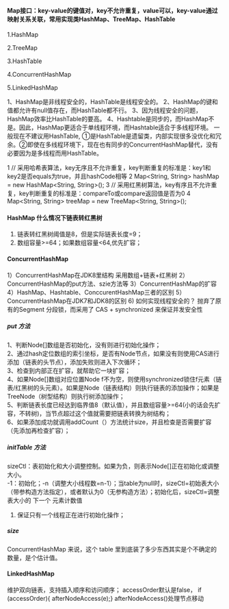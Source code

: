 #### Map接口：key-value的键值对，key不允许重复，value可以，key-value通过映射关系关联，常用实现类HashMap、TreeMap、HashTable
1.HashMap

2.TreeMap

3.HashTable

4.ConcurrentHashMap

5.LinkedHashMap

1、HashMap是非线程安全的，HashTable是线程安全的。
2、HashMap的键和值都允许有null值存在，而HashTable都不行。
3、因为线程安全的问题，HashMap效率比HashTable的要高。
4、Hashtable是同步的，而HashMap不是。因此，HashMap更适合于单线程环境，而Hashtable适合于多线程环境。
    一般现在不建议用HashTable, ①是HashTable是遗留类，内部实现很多没优化和冗余。②即使在多线程环境下，现在也有同步的ConcurrentHashMap替代，没有必要因为是多线程而用HashTable。

1 // 采用哈希表算法，key无序且不允许重复，key判断重复的标准是：key1和key2是否equals为true，并且hashCode相等 
2 Map<String, String> hashMap = new HashMap<String, String>();
3 // 采用红黑树算法，key有序且不允许重复，key判断重复的标准是：compareTo或compare返回值是否为0
4 Map<String, String> treeMap = new TreeMap<String, String>();


####  HashMap 什么情况下链表转红黑树
1. 链表转红黑树阈值是8，但是实际链表长度=9；
2. 数组容量>=64；如果数组容量<64,优先扩容；

#### ConcurrentHashMap

1）ConcurrentHashMap在JDK8里结构
    采用数组+链表+红黑树
2）ConcurrentHashMap的put方法、szie方法等
3）ConcurrentHashMap的扩容
4）HashMap、Hashtable、ConccurentHashMap三者的区别
5）ConcurrentHashMap在JDK7和JDK8的区别
6) 如何实现线程安全的？
   抛弃了原有的Segment 分段锁，而采用了 CAS + synchronized 来保证并发安全性

##### put 方法 
1、判断Node[]数组是否初始化，没有则进行初始化操作；  
2、通过hash定位数组的索引坐标，是否有Node节点，如果没有则使用CAS进行添加（链表的头节点），添加失败则进入下次循环；  
3、检查到内部正在扩容，就帮助它一块扩容；  
4、如果Node[]数组对应位置Node f不为空，则使用synchronized锁住f元素（链表/红黑树的头元素）。如果是Node（链表结构）则执行链表的添加操作；如果是TreeNode（树型结构）则执行树添加操作；  
5、判断链表长度已经达到临界值8（默认值），并且数组容量>=64(小的话会先扩容，不转树)，当节点超过这个值就需要把链表转换为树结构；  
6、如果添加成功就调用addCount（）方法统计size，并且检查是否需要扩容（先添加再检查扩容）；  

##### initTable 方法 
sizeCtl：表初始化和大小调整控制。如果为负，则表示Node[]正在初始化或调整大小。  
-1：初始化；-n（调整大小线程数=n-1）；当table为null时，sizeCtl=初始表大小（带参构造方法指定），或者默认为0（无参构造方法）；初始化后，sizeCtl=调整表大小的 下一个 元素计数值
 1. 保证只有一个线程正在进行初始化操作；
 
##### size
 ConcurrentHashMap 来说，这个 table 里到底装了多少东西其实是个不确定的数量，是个估计值。 
 
#### LinkedHashMap
维护双向链表，支持插入顺序和访问顺序；
accessOrder默认是false， if (accessOrder){ afterNodeAccess(e);}
afterNodeAccess()处理节点移动